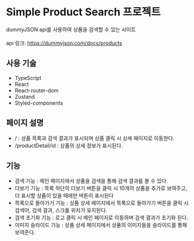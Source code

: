# Simple Product Search 프로젝트

dummyJSON api를 사용하여 상품을 검색할 수 있는 사이트 <br />
<br />
api 링크: https://dummyjson.com/docs/products

## 사용 기술

- TypeScript
- React
- React-router-dom
- Zustand
- Styled-components

## 페이지 설명

- / : 상품 목록과 검색 결과가 표시되며 상품 클릭 시 상세 페이지로 이동한다.
- /productDetail/id : 상품의 상세 정보가 표시된다.

## 기능

- 검색 기능 : 메인 페이지에서 상품을 검색을 통해 검색 결과를 볼 수 있다.
- 더보기 기능 : 목록 하단의 더보기 버튼을 클릭 시 10개의 상품을 추가로 보여주고, 더 표시할 상품이 있을 때에만 버튼이 표시된다
- 목록으로 돌아가기 기능 : 상품 상세 페이지에서 목록으로 돌아가기 버튼을 클릭 시 검색어, 검색 결과, 스크롤 위치가 유지된다.
- 검색 초기화 기능 : 로고 클릭 시 메인 페이지로 이동하며 검색 결과가 초기화 된다.
- 이미지 슬라이드 기능 : 상품 상세 페이지에서 상품의 이미지들을 슬라이드를 통해 보여준다.
